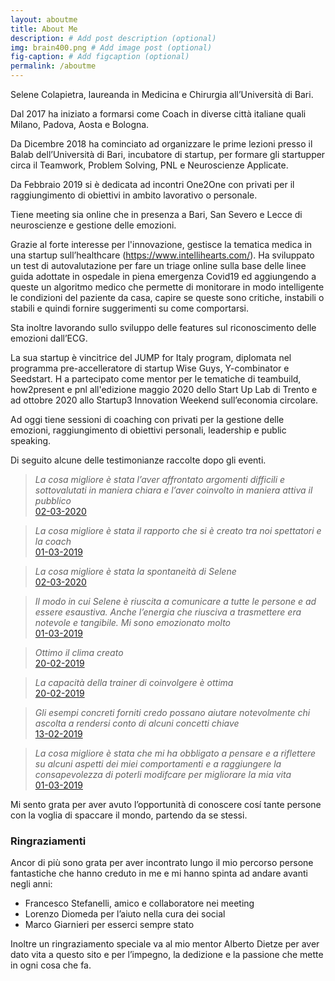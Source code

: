 ```yaml
---
layout: aboutme
title: About Me
description: # Add post description (optional)
img: brain400.png # Add image post (optional)
fig-caption: # Add figcaption (optional)
permalink: /aboutme
---
```

Selene Colapietra, laureanda in Medicina e Chirurgia all’Università di Bari.

Dal 2017 ha iniziato a formarsi come Coach in diverse città italiane quali Milano, Padova, Aosta e Bologna.

Da Dicembre 2018 ha cominciato ad organizzare le prime lezioni presso il Balab dell’Università di Bari, incubatore di startup, per formare gli startupper circa il Teamwork, Problem Solving, PNL e Neuroscienze Applicate.

Da Febbraio 2019 si è dedicata ad incontri One2One con privati per il raggiungimento di obiettivi in ambito lavorativo o personale.

Tiene meeting sia online che in presenza a Bari, San Severo e Lecce di neuroscienze e gestione delle emozioni.

Grazie al forte interesse per l'innovazione, gestisce la tematica medica in una startup sull’healthcare (https://www.intellihearts.com/). Ha sviluppato un test di autovalutazione per fare un triage online sulla base delle linee guida adottate in ospedale in piena emergenza Covid19 ed aggiungendo a queste un algoritmo medico che permette di monitorare in modo intelligente le condizioni del paziente da casa, capire se queste sono critiche, instabili o stabili e quindi fornire suggerimenti su come comportarsi. 

Sta inoltre lavorando sullo sviluppo delle features sul riconoscimento delle emozioni dall’ECG. 

La sua startup è vincitrice del JUMP for Italy program, diplomata nel programma pre-accelleratore di startup Wise Guys, Y-combinator e Seedstart. 
H
a partecipato come mentor per le tematiche di teambuild, how2present e pnl all'edizione maggio 2020 dello Start Up Lab di Trento e ad ottobre 2020 allo Startup3 Innovation Weekend sull’economia circolare.

Ad oggi tiene sessioni di coaching con privati per la gestione delle emozioni, raggiungimento di obiettivi personali, leadership e public speaking.

Di seguito alcune delle testimonianze raccolte dopo gli eventi.

> _La cosa migliore è stata l’aver affrontato argomenti difficili e sottovalutati in maniera chiara e l’aver coinvolto in maniera attiva il pubblico_<br>[02-03-2020](https://selenecolapietra.it/la-scienza-delle-emozioni/)

> _La cosa migliore è stata il rapporto che si è creato tra noi spettatori e la coach_<br>[01-03-2019](https://selenecolapietra.it/subire-o-agire/)

> _La cosa migliore è stata la spontaneità di Selene_<br>[02-03-2020](https://selenecolapietra.it/la-scienza-delle-emozioni/)

> _Il modo in cui Selene è riuscita a comunicare a tutte le persone e ad essere esaustiva. Anche l’energia che riusciva a trasmettere era notevole e tangibile. Mi sono emozionato molto_<br>[01-03-2019](https://selenecolapietra.it/subire-o-agire/)

> _Ottimo il clima creato_<br>[20-02-2019](https://selenecolapietra.it/Inconscio-e-neuroscienze/)

> _La capacità della trainer di coinvolgere è ottima_<br>[20-02-2019](https://selenecolapietra.it/Inconscio-e-neuroscienze/)

> _Gli esempi concreti forniti credo possano aiutare notevolmente chi ascolta a rendersi conto di alcuni concetti chiave_<br>[13-02-2019](https://selenecolapietra.it/gestione-delle-emozioni/)

> _La cosa migliore è stata che mi ha obbligato a pensare e a riflettere su alcuni aspetti dei miei comportamenti e a raggiungere la consapevolezza di poterli modifcare per migliorare la mia vita_<br>[01-03-2019](https://selenecolapietra.it/subire-o-agire/)

Mi sento grata per aver avuto l’opportunità di conoscere cosí tante persone con la voglia di spaccare il mondo, partendo da se stessi.


### Ringraziamenti
Ancor di più sono grata per aver incontrato lungo il mio percorso persone fantastiche che hanno creduto in me e mi hanno spinta ad andare avanti negli anni:
* Francesco Stefanelli, amico e collaboratore nei meeting
* Lorenzo Diomeda per l’aiuto nella cura dei social
* Marco Giarnieri per esserci sempre stato


Inoltre un ringraziamento speciale va al mio mentor Alberto Dietze per aver dato vita a questo sito e per l’impegno, la dedizione e la passione che mette in ogni cosa che fa.
